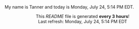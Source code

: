 My name is Tanner and today is Monday, July 24, 5:14 PM EDT.

<p align="center">This <i>README</i> file is generated <b>every 3 hours</b>!</br>Last refresh: Monday, July 24, 5:14 PM EDT<br /></p>
